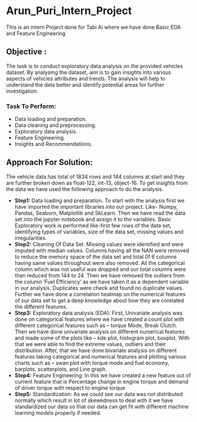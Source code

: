 # Arun_Puri_Intern_Project
This is an intern Project done for Tabi Ai where we have done Basic EDA and Feature Engineering

<h2>Objective :</h2>

The task is to conduct exploratory data analysis on the provided vehicles dataset. By analysing the dataset, aim is to gain insights into various aspects of vehicles attributes and trends. The analysis will help to understand the data better and identify potential areas for further investigation.

<h3>Task To Perform:</h3>
<ul>
<li>Data loading and preparation.</li>
<li>Data cleaning and preprocessing.</li>
<li>Exploratory data analysis.</li>
<li>Feature Engineering.</li>
<li>Insights and Recommendations.</li>
</ul>

<h2>Approach For Solution:</h2>

The vehicle data has total of 1834 rows and 144 columns at start and they are further broken down as float-122, int-13, object-16.
To get insights from the data we have used the following approach to do the analysis.

<ul>
<li><b>Step1:</b> Data loading and preparation.
To start with the analysis first we have imported the important libraries into our project. Like- Numpy, Pandas, Seaborn, Matplotlib and SkLearn.
Then we have read the data set into the jupyter notebook and assign it to the variables.
Basic Exploratory work is performed like-first few rows of the data set, identifying types of variables, size of the data set, missing values and irregularities.
</li>

<li><b>Step2:</b> Cleaning Of Data Set.
Missing values were identified and were imputed with median values.
Columns having all the NAN were removed to reduce the memory space of the data set and total 0f 6 columns having same values throughout were also removed.
All the categorical column which was not useful was dropped and our total columns were than reduced from 144 to 24.
Then we have removed the outliers from the column ‘Fuel Efficiency’ as we have taken it as a dependent variable in our analysis.
Duplicates were check and found no duplicate values.
Further we have done a correlation heatmap on the numerical features of our data set to get a deep knowledge about how they are corelated the different features.
</li>

<li><b>Step3:</b> Exploratory data analysis (EDA):
First, Univariate analysis was done on categorical features where we have created a count plot with different categorical features such as – torque Mode, Break Clutch.
Then we have done univariate analysis on different numerical features and made some of the plots like – kde plot, histogram plot, boxplot. With that we were able to find the extreme values, outliers and their distribution.
After, that we have done bivariate analysis on different features taking categorical and numerical features and plotting various charts such as – swan plot with torque mode and fuel economy, barplots, scatterplots, and Line graph.
</li>
<li><b>Step4:</b> Feature Engineering:
In this we have created a new feature out of current feature that is Percentage change in engine torque and demand of driver torque with respect to engine torque
</li>
<li><b>Step5:</b> Standardization:
As we could see our data was not distributed normally which result in lot of skewedness to deal with it we have standardized our data so that our data can get fit with different machine learning models properly if needed.
</li>
</ul>
